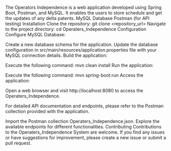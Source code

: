 The Operators Independence is a web application developed using Spring Boot, Postman, and MySQL. It enables the users to store schedule and get the updates of any delta patents. 
MySQL Database
Postman (for API testing)
Installation
Clone the repository: git clone <repository_url>
Navigate to the project directory: cd Operaters_Independence
Configuration
Configure MySQL Database:

Create a new database schema for the application.
Update the database configuration in src/main/resources/application.properties file with your MySQL connection details.
Build the application:

Execute the following command: mvn clean install
Run the application:

Execute the following command: mvn spring-boot:run
Access the application:

Open a web browser and visit http://localhost:8080 to access the Operaters_Independence.







For detailed API documentation and endpoints, please refer to the Postman collection provided with the application.

Import the Postman collection Operaters_Independence.json.
Explore the available endpoints for different functionalities.
Contributing
Contributions to the Operaters_Independence System are welcome. If you find any issues or have suggestions for improvement, please create a new issue or submit a pull request.
